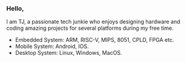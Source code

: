 ### Hello,

<!--
**tjstyle/tjstyle** is a ✨ _special_ ✨ repository because its `README.md` (this file) appears on your GitHub profile.

Here are some ideas to get you started:

- 🔭 I’m currently working on ...
- 🌱 I’m currently learning ...
- 👯 I’m looking to collaborate on ...
- 🤔 I’m looking for help with ...
- 💬 Ask me about ...
- 📫 How to reach me: ...
- 😄 Pronouns: ...
- ⚡ Fun fact: ...
-->
I am TJ, a passionate tech junkie who enjoys designing hardware and coding amazing projects for several 
platforms during my free time.

- Embedded System: ARM, RISC-V, MIPS, 8051, CPLD, FPGA etc.
- Mobile System: Android, IOS.
- Desktop System: Linux, Windows, MacOS.

<!--If you find my completed works helpful, feel free to check out my [Patreon](https://patreon.com/tjstyle).

All donations are greatly appreciated, since it would allow me to keep all these projects alive
by covering server expenses, internet bills and afford to upgrade my equipment to work on newer projects.-->
